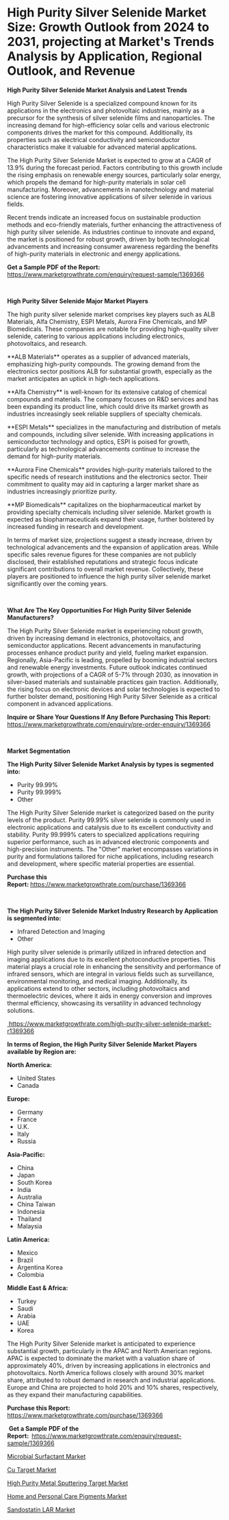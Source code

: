 <p><h1>High Purity Silver Selenide Market Size: Growth Outlook from 2024 to 2031, projecting at Market's Trends Analysis by Application, Regional Outlook, and Revenue</h1></p><p><strong>High Purity Silver Selenide Market Analysis and Latest Trends</strong></p>
<p><p>High Purity Silver Selenide is a specialized compound known for its applications in the electronics and photovoltaic industries, mainly as a precursor for the synthesis of silver selenide films and nanoparticles. The increasing demand for high-efficiency solar cells and various electronic components drives the market for this compound. Additionally, its properties such as electrical conductivity and semiconductor characteristics make it valuable for advanced material applications.</p><p>The High Purity Silver Selenide Market is expected to grow at a CAGR of 13.9% during the forecast period. Factors contributing to this growth include the rising emphasis on renewable energy sources, particularly solar energy, which propels the demand for high-purity materials in solar cell manufacturing. Moreover, advancements in nanotechnology and material science are fostering innovative applications of silver selenide in various fields.</p><p>Recent trends indicate an increased focus on sustainable production methods and eco-friendly materials, further enhancing the attractiveness of high purity silver selenide. As industries continue to innovate and expand, the market is positioned for robust growth, driven by both technological advancements and increasing consumer awareness regarding the benefits of high-purity materials in electronic and energy applications.</p></p>
<p><strong>Get a Sample PDF of the Report:&nbsp;</strong> <a href="https://www.marketgrowthrate.com/enquiry/request-sample/1369366">https://www.marketgrowthrate.com/enquiry/request-sample/1369366</a></p>
<p>&nbsp;</p>
<p><strong>High Purity Silver Selenide Major Market Players</strong></p>
<p><p>The high purity silver selenide market comprises key players such as ALB Materials, Alfa Chemistry, ESPI Metals, Aurora Fine Chemicals, and MP Biomedicals. These companies are notable for providing high-quality silver selenide, catering to various applications including electronics, photovoltaics, and research.</p><p>**ALB Materials** operates as a supplier of advanced materials, emphasizing high-purity compounds. The growing demand from the electronics sector positions ALB for substantial growth, especially as the market anticipates an uptick in high-tech applications.</p><p>**Alfa Chemistry** is well-known for its extensive catalog of chemical compounds and materials. The company focuses on R&D services and has been expanding its product line, which could drive its market growth as industries increasingly seek reliable suppliers of specialty chemicals.</p><p>**ESPI Metals** specializes in the manufacturing and distribution of metals and compounds, including silver selenide. With increasing applications in semiconductor technology and optics, ESPI is poised for growth, particularly as technological advancements continue to increase the demand for high-purity materials.</p><p>**Aurora Fine Chemicals** provides high-purity materials tailored to the specific needs of research institutions and the electronics sector. Their commitment to quality may aid in capturing a larger market share as industries increasingly prioritize purity.</p><p>**MP Biomedicals** capitalizes on the biopharmaceutical market by providing specialty chemicals including silver selenide. Market growth is expected as biopharmaceuticals expand their usage, further bolstered by increased funding in research and development.</p><p>In terms of market size, projections suggest a steady increase, driven by technological advancements and the expansion of application areas. While specific sales revenue figures for these companies are not publicly disclosed, their established reputations and strategic focus indicate significant contributions to overall market revenue. Collectively, these players are positioned to influence the high purity silver selenide market significantly over the coming years.</p></p>
<p>&nbsp;</p>
<p><strong>What Are The Key Opportunities For High Purity Silver Selenide Manufacturers?</strong></p>
<p><p>The High Purity Silver Selenide market is experiencing robust growth, driven by increasing demand in electronics, photovoltaics, and semiconductor applications. Recent advancements in manufacturing processes enhance product purity and yield, fueling market expansion. Regionally, Asia-Pacific is leading, propelled by booming industrial sectors and renewable energy investments. Future outlook indicates continued growth, with projections of a CAGR of 5-7% through 2030, as innovation in silver-based materials and sustainable practices gain traction. Additionally, the rising focus on electronic devices and solar technologies is expected to further bolster demand, positioning High Purity Silver Selenide as a critical component in advanced applications.</p></p>
<p><strong>Inquire or Share Your Questions If Any Before Purchasing This Report:</strong> <a href="https://www.marketgrowthrate.com/enquiry/pre-order-enquiry/1369366">https://www.marketgrowthrate.com/enquiry/pre-order-enquiry/1369366</a></p>
<p>&nbsp;</p>
<p><strong>Market Segmentation</strong></p>
<p><strong>The High Purity Silver Selenide Market Analysis by types is segmented into:</strong></p>
<p><ul><li>Purity 99.99%</li><li>Purity 99.999%</li><li>Other</li></ul></p>
<p><p>The High Purity Silver Selenide market is categorized based on the purity levels of the product. Purity 99.99% silver selenide is commonly used in electronic applications and catalysis due to its excellent conductivity and stability. Purity 99.999% caters to specialized applications requiring superior performance, such as in advanced electronic components and high-precision instruments. The "Other" market encompasses variations in purity and formulations tailored for niche applications, including research and development, where specific material properties are essential.</p></p>
<p><strong>Purchase this Report:&nbsp;</strong><a href="https://www.marketgrowthrate.com/purchase/1369366">https://www.marketgrowthrate.com/purchase/1369366</a></p>
<p>&nbsp;</p>
<p><strong>The High Purity Silver Selenide Market Industry Research by Application is segmented into:</strong></p>
<p><ul><li>Infrared Detection and Imaging</li><li>Other</li></ul></p>
<p><p>High purity silver selenide is primarily utilized in infrared detection and imaging applications due to its excellent photoconductive properties. This material plays a crucial role in enhancing the sensitivity and performance of infrared sensors, which are integral in various fields such as surveillance, environmental monitoring, and medical imaging. Additionally, its applications extend to other sectors, including photovoltaics and thermoelectric devices, where it aids in energy conversion and improves thermal efficiency, showcasing its versatility in advanced technology solutions.</p></p>
<p><a href="https://www.marketgrowthrate.com/high-purity-silver-selenide-market-r1369366">&nbsp;https://www.marketgrowthrate.com/high-purity-silver-selenide-market-r1369366</a></p>
<p><strong>In terms of Region, the High Purity Silver Selenide Market Players available by Region are:</strong></p>
<p>
    <p> <strong> North America: </strong>
        <ul>
            <li>United States</li>
            <li>Canada</li>
        </ul>
        </p> 
    <p> <strong> Europe: </strong>
        <ul>
            <li>Germany</li>
            <li>France</li>
            <li>U.K.</li>
            <li>Italy</li>
            <li>Russia</li>
        </ul>
        </p> 
    <p> <strong> Asia-Pacific: </strong>
        <ul>
            <li>China</li>
            <li>Japan</li>
            <li>South Korea</li>
            <li>India</li>
            <li>Australia</li>
            <li>China Taiwan</li>
            <li>Indonesia</li>
            <li>Thailand</li>
            <li>Malaysia</li>
        </ul>
        </p> 
    <p> <strong> Latin America: </strong>
        <ul>
            <li>Mexico</li>
            <li>Brazil</li>
            <li>Argentina Korea</li>
            <li>Colombia</li>
        </ul>
        </p> 
    <p> <strong> Middle East & Africa: </strong>
        <ul>
            <li>Turkey</li>
            <li>Saudi</li>
            <li>Arabia</li>
            <li>UAE</li>
            <li>Korea</li>
        </ul>
    </p>
    </p>
<p><p>The High Purity Silver Selenide market is anticipated to experience substantial growth, particularly in the APAC and North American regions. APAC is expected to dominate the market with a valuation share of approximately 40%, driven by increasing applications in electronics and photovoltaics. North America follows closely with around 30% market share, attributed to robust demand in research and industrial applications. Europe and China are projected to hold 20% and 10% shares, respectively, as they expand their manufacturing capabilities.</p></p>
<p><strong>Purchase this Report: </strong><a href="https://www.marketgrowthrate.com/purchase/1369366">https://www.marketgrowthrate.com/purchase/1369366</a></p>
<p>&nbsp;<strong>Get a Sample PDF of the Report:&nbsp;&nbsp;</strong><a href="https://www.marketgrowthrate.com/enquiry/request-sample/1369366">https://www.marketgrowthrate.com/enquiry/request-sample/1369366</a></p>
<p><strong></strong></p>
<p><p><a href="https://issuu.com/reportprime-2/docs/microbial-surfactant-market-size-20_8aa393da7f5224">Microbial Surfactant Market</a></p><p><a href="https://medium.com/@thomasfuller435/what-are-the-growth-opportunities-and-challenges-in-the-cu-target-market-1a27c395d000">Cu Target Market</a></p><p><a href="https://medium.com/@thomasfuller435/high-purity-metal-sputtering-target-market-size-market-segmentation-market-trends-and-growth-c0a0fec4c51f?postPublishedType=repub">High Purity Metal Sputtering Target Market</a></p><p><a href="https://github.com/mabutironaldo/Market-Research-Report-List-6/blob/main/home-and-personal-care-pigments-market.md">Home and Personal Care Pigments Market</a></p><p><a href="https://www.linkedin.com/pulse/sandostatin-lar-market-analysis-report-global-insights-aawrf">Sandostatin LAR Market</a></p></p>